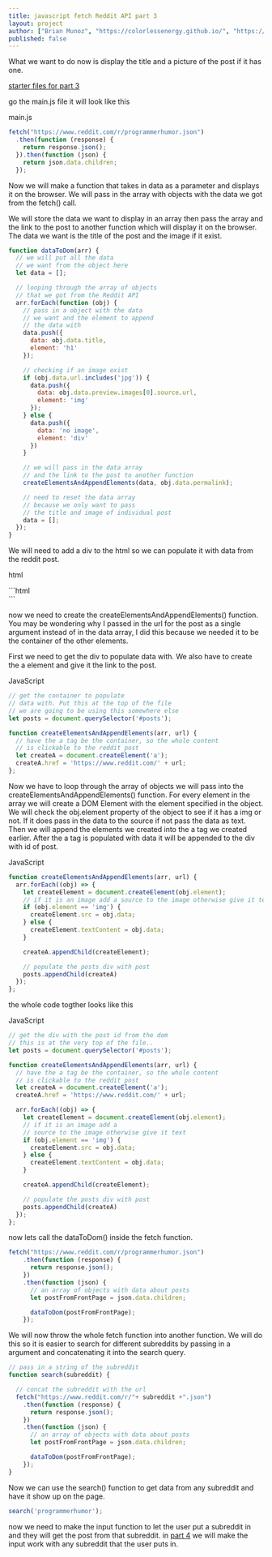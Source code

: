 ```yaml
---
title: javascript fetch Reddit API part 3
layout: project
author: ["Brian Munoz", "https://colorlessenergy.github.io/", "https://github.com/colorlessenergy"]
published: false
---
```


What we want to do now is display the title and a picture of the post if it has one.

[starter files for part 3](https://github.com/colorlessenergy/fetch-reddit/tree/part2)

go the main.js file it will look like this

<p class="highlight__file-desc">main.js</p>

```javascript
fetch("https://www.reddit.com/r/programmerhumor.json")
  .then(function (response) {
    return response.json();
  }).then(function (json) {
    return json.data.children;
  });
```

Now we will make a function that takes in data as a parameter and displays it on the browser. We will pass in the array with objects with the data we got from the <span class="highlight__code">fetch()</span> call.

We will store the data we want to display in an array then pass the array and the link to the post to another function which will display it on the browser. The data we want is the title of the post and the image if it exist.

```javascript
function dataToDom(arr) {
  // we will put all the data
  // we want from the object here
  let data = [];

  // looping through the array of objects
  // that we got from the Reddit API
  arr.forEach(function (obj) {
    // pass in a object with the data
    // we want and the element to append
    // the data with
    data.push({
      data: obj.data.title,
      element: 'h1'
    });

    // checking if an image exist
    if (obj.data.url.includes('jpg')) {
      data.push({
        data: obj.data.preview.images[0].source.url,
        element: 'img'
      });
    } else {
      data.push({
        data: 'no image',
        element: 'div'
      })
    }

    // we will pass in the data array
    // and the link to the post to another function
    createElementsAndAppendElements(data, obj.data.permalink);

    // need to reset the data array
    // because we only want to pass
    // the title and image of individual post
    data = [];
  });
}
```

We will need to add a div to the html so we can populate it with data from the reddit post.

<p class="highlight__file-desc">
 html
</p>
```html
<!-- populated by javascript -->
<div id="posts"></div>
```

now we need to create the <span class="highlight__code">createElementsAndAppendElements()</span> function. You may be wondering why I passed in the url for the post as a single argument instead of in the data array, I did this because we needed it to be the container of the other elements.

First we need to get the div to populate data with. We also have to create the a element and give it the link to the post.

<p class="highlight__file-desc">
 JavaScript
</p>

```javascript
// get the container to populate
// data with. Put this at the top of the file
// we are going to be using this somewhere else
let posts = document.querySelector('#posts');

function createElementsAndAppendElements(arr, url) {
  // have the a tag be the container, so the whole content
  // is clickable to the reddit post
  let createA = document.createElement('a');
  createA.href = 'https://www.reddit.com/' + url;
};
```

Now we have to loop through the array of objects we will pass into the <span class="highlight__code">createElementsAndAppendElements()</span> function. For every element in the array we will create a <span class="highlight__code">DOM Element</span> with the element specified in the object. We will check the <span class="highlight__code">obj.element</span> property of the object to see if it has a img or not. If it does pass in the data to the source if not pass the data as text. Then we will append the elements we created into the <span class="highlight__code">a</span> tag we created earlier. After the <span class="highlight__code">a</span> tag is populated with data it will be appended to the <span class="highlight__code">div with id of post</span>.

<p class="highlight__file-desc">
 JavaScript
</p>

```javascript
function createElementsAndAppendElements(arr, url) {
  arr.forEach((obj) => {
    let createElement = document.createElement(obj.element);
    // if it is an image add a source to the image otherwise give it text
    if (obj.element == 'img') {
      createElement.src = obj.data;
    } else {
      createElement.textContent = obj.data;
    }

    createA.appendChild(createElement);

    // populate the posts div with post
    posts.appendChild(createA)
  });
};
```
the whole code togther looks like this

<p class="highlight__file-desc">
 JavaScript
</p>

```javascript
// get the div with the post id from the dom
// this is at the very top of the file..
let posts = document.querySelector('#posts');

function createElementsAndAppendElements(arr, url) {
  // have the a tag be the container, so the whole content
  // is clickable to the reddit post
  let createA = document.createElement('a');
  createA.href = 'https://www.reddit.com/' + url;

  arr.forEach((obj) => {
    let createElement = document.createElement(obj.element);
    // if it is an image add a
    // source to the image otherwise give it text
    if (obj.element == 'img') {
      createElement.src = obj.data;
    } else {
      createElement.textContent = obj.data;
    }

    createA.appendChild(createElement);

    // populate the posts div with post
    posts.appendChild(createA)
  });
};
```

now lets call the <span class="highlight__code">dataToDom()</span> inside the fetch function.

```javascript
fetch("https://www.reddit.com/r/programmerhumor.json")
    .then(function (response) {
      return response.json();
    })
    .then(function (json) {
      // an array of objects with data about posts
      let postFromFrontPage = json.data.children;

      dataToDom(postFromFrontPage);
    });
```

We will now throw the whole fetch function into another function. We will do this so it is easier to search for different subreddits by passing in a argument and concatenating it into the search query.

```javascript
// pass in a string of the subreddit
function search(subreddit) {

  // concat the subreddit with the url
  fetch("https://www.reddit.com/r/"+ subreddit +".json")
    .then(function (response) {
      return response.json();
    })
    .then(function (json) {
      // an array of objects with data about posts
      let postFromFrontPage = json.data.children;

      dataToDom(postFromFrontPage);
    });
}
```

Now we can use the <span class="highlight__code">search()</span> function to get data from any subreddit and have it show up on the page.

```javascript
search('programmerhumor');
```

now we need to make the input function to let the user put a subreddit in and they will get the post from that subreddit. in [part 4](../part4) we will make the input work with any subreddit that the user puts in.